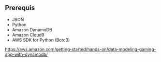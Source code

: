## Prerequis

- JSON
- Python
- Amazon DynamoDB
- Amazon Cloud9
- AWS SDK for Python (Boto3)

https://aws.amazon.com/getting-started/hands-on/data-modeling-gaming-app-with-dynamodb/